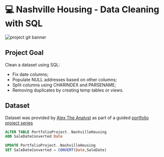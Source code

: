 # 💻 Nashville Housing - Data Cleaning with SQL
![project git banner](https://user-images.githubusercontent.com/88495091/209562823-7e5d23fa-447c-44a2-82a9-4a0fd874e5d8.png)

## Project Goal
Clean a dataset using SQL: 
- Fix date columns;
- Populate NULL addresses based on other columns;
- Split columns using CHARINDEX and PARSENAME; 
- Removing duplicates by creating temp tables or views.

## Dataset

Dataset was provided by [Alex The Analyst](https://github.com/AlexTheAnalyst) as part of a guided [portfolio project series](https://github.com/AlexTheAnalyst/PortfolioProjects) 


```SQL
ALTER TABLE PortfolioProject..NashvilleHousing
ADD SaleDateConverted Date

UPDATE PortfolioProject..NashvilleHousing
SET SaleDateConverted = CONVERT(Date,SaleDate)
```
